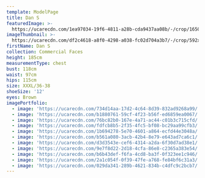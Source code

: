 ```yaml
---
template: ModelPage
title: Dan S
featuredImage: >-
  https://ucarecdn.com/1ea97034-19f6-4811-a28b-cda9437aa08b/-/crop/1650x808/0,20/-/preview/
imageThumbnail: >-
  https://ucarecdn.com/df2c4618-a8f0-4298-a038-fc02d704a3b7/-/crop/592x822/43,48/-/preview/
firstName: Dan S
collection: Commercial Faces
height: 185cm
measurementType: chest
bust: 118cm
waist: 97cm
hips: 115cm
size: XXXL/36-38
shoeSize: '12'
eyes: Brown
imagePortfolio:
  - image: 'https://ucarecdn.com/734d14aa-17d2-4c64-8d39-832ad9268a99/'
  - image: 'https://ucarecdn.com/b1880761-59cf-4f23-b56f-ed6859ea0067/'
  - image: 'https://ucarecdn.com/76bc82b0-167e-4a71-ac44-c01b3c715cfd/'
  - image: 'https://ucarecdn.com/fdfcb8b5-2f35-4fc5-bf08-bc29aa99cfb3/'
  - image: 'https://ucarecdn.com/1b694278-5e70-4601-a864-ecfd44e3048a/'
  - image: 'https://ucarecdn.com/b561a080-3acb-42b4-8e79-e643ad7ca6c1/'
  - image: 'https://ucarecdn.com/d3d3543e-cef6-4314-a2da-6f30d7ad38e1/'
  - image: 'https://ucarecdn.com/9e7f8d22-2d18-4cfa-86e8-c2365a383e54/'
  - image: 'https://ucarecdn.com/b6b43def-f6fa-4cd8-ba3f-0f323ee1c946/'
  - image: 'https://ucarecdn.com/2a1c054f-0f39-47fe-a768-fe84bf6c31a3/'
  - image: 'https://ucarecdn.com/029da341-289b-4621-834b-c4dfc9c2bcb7/'
---
```


